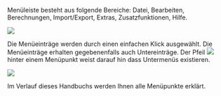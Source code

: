 Menüleiste besteht aus folgende Bereiche: Datei, Bearbeiten, Berechnungen, Import/Export, Extras, Zusatzfunktionen, Hilfe. 

![](http://xpecto.github.io/docs/img/img_1430830864370.png)

Die Menüeinträge werden durch einen einfachen Klick ausgewählt. Die Menüeinträge erhalten gegebenenfalls auch Untereinträge. Der Pfeil ![](http://xpecto.github.io/docs/img/img_1430311875340.png) hinter einem Menüpunkt weist darauf hin dass Untermenüs existieren.

![](http://xpecto.github.io/docs/img/img_1437998669433.png)

Im Verlauf dieses Handbuchs werden Ihnen alle Menüpunkte erklärt.